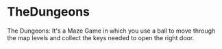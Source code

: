 # TheDungeons
The Dungeons: It's a Maze Game in which you use a ball to move through the map levels and collect the keys needed to open the right door.
